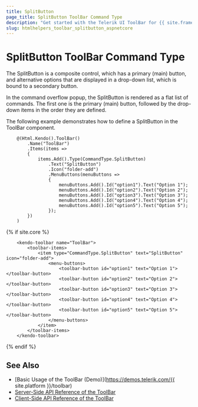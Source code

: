 ```yaml
---
title: SplitButton
page_title: SplitButton ToolBar Command Type
description: "Get started with the Telerik UI ToolBar for {{ site.framework }} and learn how to configure and use the SplitButton command type."
slug: htmlhelpers_toolbar_splitbutton_aspnetcore
---
```


# SplitButton ToolBar Command Type

The SplitButton is a composite control, which has a primary (main) button, and alternative options that are displayed in a drop-down list, which is bound to a secondary button.

In the command overflow popup, the SplitButton is rendered as a flat list of commands. The first one is the primary (main) button, followed by the drop-down items in the order they are defined.

The following example demonstrates how to define a SplitButton in the ToolBar component.

```HtmlHelper
    @(Html.Kendo().ToolBar()
        .Name("ToolBar")
        .Items(items =>
        {
            items.Add().Type(CommandType.SplitButton)
                .Text("SplitButton")
                .Icon("folder-add")
                .MenuButtons(menuButtons =>
                {
                    menuButtons.Add().Id("option1").Text("Option 1");
                    menuButtons.Add().Id("option2").Text("Option 2");
                    menuButtons.Add().Id("option3").Text("Option 3");
                    menuButtons.Add().Id("option4").Text("Option 4");
                    menuButtons.Add().Id("option5").Text("Option 5");
                });
        })
    )
```
{% if site.core %}
```TagHelper
    <kendo-toolbar name="ToolBar">
        <toolbar-items>
            <item type="CommandType.SplitButton" text="SplitButton" icon="folder-add">
                <menu-buttons>
                    <toolbar-button id="option1" text="Option 1"></toolbar-button>
                    <toolbar-button id="option2" text="Option 2"></toolbar-button>
                    <toolbar-button id="option3" text="Option 3"></toolbar-button>
                    <toolbar-button id="option4" text="Option 4"></toolbar-button>
                    <toolbar-button id="option5" text="Option 5"></toolbar-button>
                </menu-buttons>
            </item>
        </toolbar-items>
    </kendo-toolbar>
```
{% endif %}

## See Also

* [Basic Usage of the ToolBar (Demo)](https://demos.telerik.com/{{ site.platform }}/toolbar)
* [Server-Side API Reference of the ToolBar](/api/toolbar)
* [Client-Side API Reference of the ToolBar](/api/javascript/ui/toolbar)